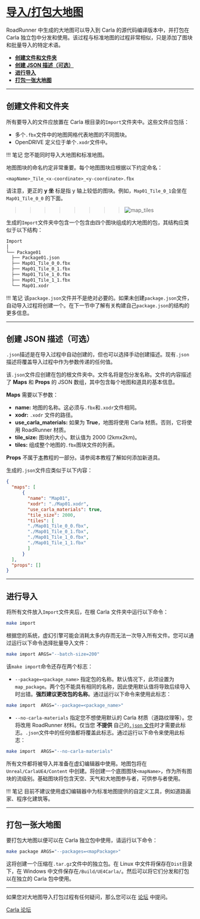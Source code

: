 # [导入/打包大地图](https://carla.readthedocs.io/en/latest/large_map_import/) 

RoadRunner 中生成的大地图可以导入到 Carla 的源代码编译版本中，并打包在 Carla 独立包中分发和使用。该过程与标准地图的过程非常相似，只是添加了图块和批量导入的特定术语。

- [__创建文件和文件夹__](#files-and-folders)
- [__创建 JSON 描述（可选）__](#create-the-json-description-optional)
- [__进行导入__](#making-the-import)
- [__打包一张大地图__](#package-a-large-map)

---

## 创建文件和文件夹 <span id="files-and-folders"></span>

所有要导入的文件应放置在 Carla 根目录的`Import`文件夹中。这些文件应包括：

- 多个`.fbx`文件中的地图网格代表地图的不同图块。
- OpenDRIVE 定义位于单个`.xodr`文件中。

!!! 笔记
    您不能同时导入大地图和标准地图。

地图图块的命名约定非常重要。每个地图图块应根据以下约定命名：

```
<mapName>_Tile_<x-coordinate>_<y-coordinate>.fbx
```

请注意，更正的 __y 坐__ 标是指 y 轴上较低的图块。例如，`Map01_Tile_0_1`会坐在 `Map01_Tile_0_0` 的下面。

>>>>>>>>![map_tiles](./img/map_tiles.png)

生成的`Import`文件夹中包含一个包含由四个图块组成的大地图的包，其结构应类似于以下结构：

```sh
Import
│
└── Package01
  ├── Package01.json
  ├── Map01_Tile_0_0.fbx
  ├── Map01_Tile_0_1.fbx
  ├── Map01_Tile_1_0.fbx
  ├── Map01_Tile_1_1.fbx
  └── Map01.xodr

```

!!! 笔记
    该`package.json`文件并不是绝对必要的。如果未创建`package.json`文件，自动导入过程将创建一个。在下一节中了解有关构建自己`package.json`的结构的更多信息。

---

## 创建 JSON 描述（可选） <span id="create-the-json-description-optional"></span>

`.json`描述是在导入过程中自动创建的，但也可以选择手动创建描述。现有`.json`描述将覆盖导入过程中作为参数传递的任何值。

该`.json`文件应创建在包的根文件夹中。文件名将是包分发名称。文件的内容描述了 __Maps__ 和 __Props__ 的 JSON 数组，其中包含每个地图和道具的基本信息。

__Maps__ 需要以下参数：

- __name:__ 地图的名称。这必须与`.fbx`和`.xodr`文件相同。
- __xodr:__ `.xodr` 文件的路径。
- __use_carla_materials:__ 如果为 __True__，地图将使用 Carla 材质。否则，它将使用 RoadRunner 材质。
- __tile_size:__ 图块的大小。默认值为 2000 (2kmx2km)。
- __tiles:__ 组成整个地图的`.fbx`图块文件的列表。

__Props__ 不属于[本](tuto_A_add_props.md)教程的一部分。请参阅本教程了解如何添加新道具。

生成的`.json`文件应类似于以下内容：

```json
{
  "maps": [
      {
        "name": "Map01",
        "xodr": "./Map01.xodr",
        "use_carla_materials": true,
        "tile_size": 2000,
        "tiles": [ 
        "./Map01_Tile_0_0.fbx",
        "./Map01_Tile_0_1.fbx",
        "./Map01_Tile_1_0.fbx",
        "./Map01_Tile_1_1.fbx"
        ]
      }
  ],
  "props": []
}
```


---

## 进行导入 <span id="making-the-import"></span>

将所有文件放入`Import`文件夹后，在根 Carla 文件夹中运行以下命令：

```sh
make import
```

根据您的系统，虚幻引擎可能会消耗太多内存而无法一次导入所有文件。您可以通过运行以下命令选择批量导入文件：

```sh
make import ARGS="--batch-size=200"
```

该`make import`命令还存在两个标志：

- `--package=<package_name>` 指定包的名称。默认情况下，此项设置为`map_package`。两个包不能具有相同的名称，因此使用默认值将导致后续导入时出错。__强烈建议更改包的名称__。通过运行以下命令来使用此标志：

```sh
make import  ARGS="--package=<package_name>"
```

- `--no-carla-materials` 指定您不想使用默认的 Carla 材质（道路纹理等）。您将改用 RoadRunner 材料。仅当您 __不提供__ 自己的[`.json` 文件](tuto_M_manual_map_package.md)时才需要此标志。`.json`文件中的任何值都将覆盖此标志。通过运行以下命令来使用此标志：

```sh
make import  ARGS="--no-carla-materials"
```

所有文件都将被导入并准备在虚幻编辑器中使用。地图包将在`Unreal/CarlaUE4/Content` 中创建。将创建一个底图图块`<mapName>`，作为所有图块的流级别。基础图块将包含天空、天气和大地图参与者，可供参与者使用。

!!! 笔记
    目前不建议使用虚幻编辑器中为标准地图提供的自定义工具，例如道路画家、程序化建筑等。

---

## 打包一张大地图 <span id="package-a-large-map"></span>

要打包大地图以便可以在 Carla 独立包中使用，请运行以下命令：

```sh
make package ARGS="--packages=<mapPackage>"
```

这将创建一个压缩在`.tar.gz`文件中的独立包。在 Linux 中文件将保存在`Dist`目录下，在 Windows 中文件保存在`/Build/UE4Carla/`。然后可以将它们分发和打包以在独立的 Carla 包中使用。

---

如果您对大地图导入打包过程有任何疑问，那么您可以在 [论坛](https://github.com/carla-simulator/carla/discussions) 中提问。

<div class="build-buttons">
<p>
<a href="https://github.com/carla-simulator/carla/discussions" target="_blank" class="btn btn-neutral" title="Go to the CARLA forum">
Carla 论坛</a>
</p>
</div>


